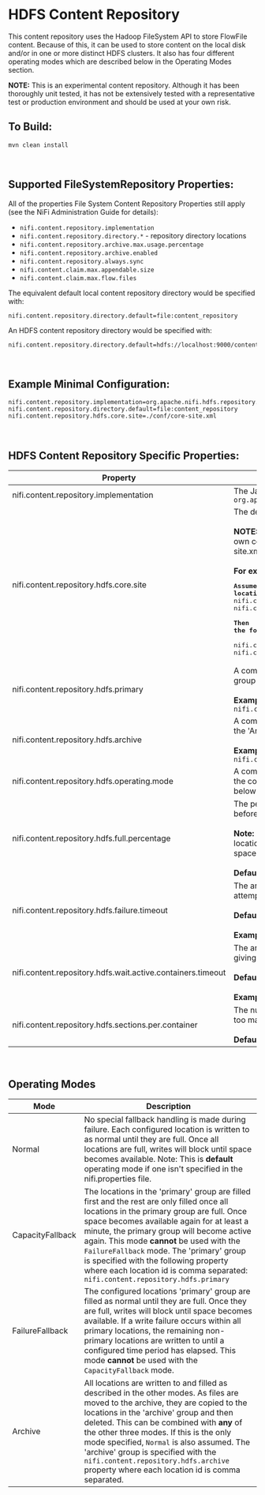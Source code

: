 HDFS Content Repository
===================================

This content repository uses the Hadoop FileSystem API to store FlowFile content. Because of this, it can be used to store content on the local disk and/or in one or more distinct HDFS clusters. It also has four different operating modes which are described below in the Operating Modes section.

**NOTE:** This is an experimental content repository. Although it has been thoroughly unit tested, it has not be extensively tested with a representative test or production environment and should be used at your own risk.


To Build:
----------

    mvn clean install

<br/>

Supported FileSystemRepository Properties:
----------------------------------------------

All of the properties File System Content Repository Properties still apply (see the NiFi Administration Guide for details):

- `nifi.content.repository.implementation`
- `nifi.content.repository.directory.*` - repository directory locations
- `nifi.content.repository.archive.max.usage.percentage`
- `nifi.content.repository.archive.enabled`
- `nifi.content.repository.always.sync`
- `nifi.content.claim.max.appendable.size`
- `nifi.content.claim.max.flow.files`

The equivalent default local content repository directory would be specified with:

    nifi.content.repository.directory.default=file:content_repository

An HDFS content repository directory would be specified with:

    nifi.content.repository.directory.default=hdfs://localhost:9000/content_repository


<br/>

Example Minimal Configuration:
----------------------------------------------

    nifi.content.repository.implementation=org.apache.nifi.hdfs.repository.HdfsContentRepository
    nifi.content.repository.directory.default=file:content_repository
    nifi.content.repository.hdfs.core.site=./conf/core-site.xml


<br/>

HDFS Content Repository Specific Properties:
--------------------------------------------------

| Property | Description |
|----------|-------------|
| nifi.content.repository.implementation | The Java class name of the content repository. It must be: <br/> `org.apache.nifi.hdfs.repository.HdfsContentRepository` |
| nifi.content.repository.hdfs.core.site | The default Hadoop core-site.xml file to configure file systems with. <br/><br/>**NOTE:** This isn't actually required as long as each location specifies its own core-site.xml, however each directory is required to have a core-site.xml defined either with this property, or as described below. <br/><br/>**For example:**<br/><pre>**Assume the following two locations:**<br/>nifi.content.repository.directory.default1=uri://path/to/dir1</br>nifi.content.repository.directory.default2=uri://path/to/dir2<br/><br/>**Then the following two properties may also be provided:** <br/>nifi.content.repository.hdfs.core.site.default1=/path/to/core-site-1.xml<br/>nifi.content.repository.hdfs.core.site.default2=/path/to/core-site-2.xml</pre>|
| nifi.content.repository.hdfs.primary | A comma separated list of location names to treat as the primary storage group for the `CapacityFallback` and `FailureFallback` operating modes. <br/><br/>**Example:** <br/> `nifi.content.repository.hdfs.primary=disk1,disk2,disk3` |
| nifi.content.repository.hdfs.archive | A comma separated list of location names to store archived content in. See the 'Archive' operating mode below. <br/><br/>**Example:**<br/> `nifi.content.repository.hdfs.archive=archive1,archive2,archive3` |
| nifi.content.repository.hdfs.operating.mode | A comma separated list of operating modes that governs the behavior of the content repository. **Default:** `Normal`. See the 'Operating Modes' section below for possible values. |
| nifi.content.repository.hdfs.full.percentage | The percentage (`##%`) of a location's capacity that must be occupied before treating the location as 'full'. <br/><br/>**Note:** Once a location is full, all writes will stop for that location. If all locations are full and there is no fallback, claim creation will stop until space becomes available. <br/><br/>**Default:** `95%` |
| nifi.content.repository.hdfs.failure.timeout | The amount of time to wait when a failure occurs for a location before attempting to use that location again for writing. <br/><br/>**Default:** *disabled*. <br/><br/>**Example:** `1 minute` |
| nifi.content.repository.hdfs.wait.active.containers.timeout | The amount of time to wait for an active location to be available before giving up and throwing an exception. <br/><br/>**Default:** *indefinite*. <br/><br/>**Example:** `5 minutes` |
| nifi.content.repository.hdfs.sections.per.container | The number of subdirectories per location. This is primarily used to avoid too many content claim files within a single directory. <br/><br/>**Default:** `1024` |

<br/>

Operating Modes
----------------

| Mode | Description |
|------|-------------|
| Normal | No special fallback handling is made during failure. Each configured location is written to as normal until they are full. Once all locations are full, writes will block until space becomes available. Note: This is **default** operating mode if one isn't specified in the nifi.properties file. |
| CapacityFallback | The locations in the 'primary' group are filled first and the rest are only filled once all locations in the primary group are full. Once space becomes available again for at least a minute, the primary group will become active again. This mode **cannot** be used with the `FailureFallback` mode. The 'primary' group is specified with the following property where each location id is comma separated: `nifi.content.repository.hdfs.primary` |
| FailureFallback | The configured locations 'primary' group are filled as normal until they are full. Once they are full, writes will block until space becomes available. If a write failure occurs within all primary locations, the remaining non-primary locations are written to until a configured time period has elapsed. This mode **cannot** be used with the `CapacityFallback` mode. |
| Archive | All locations are written to and filled as described in the other modes. As files are moved to the archive, they are copied to the locations in the 'archive' group and then deleted. This can be combined with **any** of the other three modes. If this is the only mode specified, `Normal` is also assumed. The 'archive' group is specified with the `nifi.content.repository.hdfs.archive` property where each location id is comma separated. |
